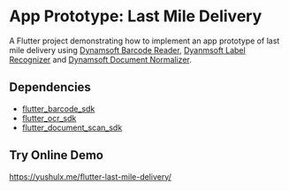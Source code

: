 # App Prototype: Last Mile Delivery 

A Flutter project demonstrating how to implement an app prototype of last mile delivery using [Dynamsoft Barcode Reader](https://www.dynamsoft.com/barcode-reader/overview/), [Dyanmsoft Label Recognizer](https://www.dynamsoft.com/label-recognition/overview/) and [Dynamsoft Document Normalizer]().

## Dependencies
- [flutter_barcode_sdk](https://pub.dev/packages/flutter_barcode_sdk)
- [flutter_ocr_sdk](https://pub.dev/packages/flutter_ocr_sdk)
- [flutter_document_scan_sdk](https://pub.dev/packages/flutter_document_scan_sdk)

## Try Online Demo
https://yushulx.me/flutter-last-mile-delivery/
